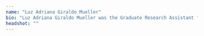 ```yaml
---
name: "Luz Adriana Giraldo Mueller"
bio: "Luz Adriana Giraldo Mueller was the Graduate Research Assistant for the Death by Numbers project from 2023 to 2024."
headshot: ""
---
```

